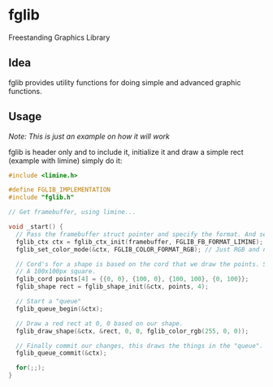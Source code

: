 # fglib

Freestanding Graphics Library

## Idea

fglib provides utility functions for doing simple and advanced graphic functions.

## Usage

*Note: This is just an example on how it will work*

fglib is header only and to include it, initialize it and draw a simple rect (example with limine) simply do it:
```cpp
#include <limine.h>

#define FGLIB_IMPLEMENTATION
#include "fglib.h"

// Get framebuffer, using limine...

void _start() {
  // Pass the framebuffer struct pointer and specify the format. And set the color mode (not specific to framebuffer, only to the users preference).
  fglib_ctx ctx = fglib_ctx_init(framebuffer, FGLIB_FB_FORMAT_LIMINE);
  fglib_set_color_mode(&ctx, FGLIB_COLOR_FORMAT_RGB); // Just RGB and not RGBA (or ARGB) since we wont use alpha.

  // Cord's for a shape is based on the cord that we draw the points. So the fglib_cord's here act like a offset.
  // A 100x100px square.
  fglib_cord points[4] = {{0, 0}, {100, 0}, {100, 100}, {0, 100}};
  fglib_shape rect = fglib_shape_init(&ctx, points, 4);

  // Start a "queue"
  fglib_queue_begin(&ctx);

  // Draw a red rect at 0, 0 based on our shape.
  fglib_draw_shape(&ctx, &rect, 0, 0, fglib_color_rgb(255, 0, 0));

  // Finally commit our changes, this draws the things in the "queue". Commit also clears the queue, so we can draw new things.
  fglib_queue_commit(&ctx);

  for(;;);
}
``` 
